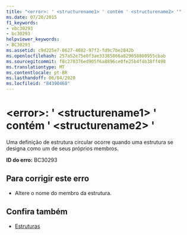 ```yaml
---
title: "<error>: ' <structurename1> ' contém ' <structurename2> '"
ms.date: 07/20/2015
f1_keywords:
- vbc30293
- bc30293
helpviewer_keywords:
- BC30293
ms.assetid: c9d225e7-0627-4682-97f2-fd9c7be2842b
ms.openlocfilehash: 257a52e75e0f3ae33385066a829658800955cbab
ms.sourcegitcommit: f8c270376ed905f6a8896ce0fe25b4f4b38ff498
ms.translationtype: MT
ms.contentlocale: pt-BR
ms.lasthandoff: 06/04/2020
ms.locfileid: "84390468"
---
```

# <a name="error-structurename1-contains-structurename2"></a>\<error>: ' \<structurename1> ' contém ' \<structurename2> '
Uma definição de estrutura circular ocorre quando uma estrutura se designa como um de seus próprios membros.  
  
 **ID do erro:** BC30293  
  
## <a name="to-correct-this-error"></a>Para corrigir este erro  
  
- Altere o nome do membro da estrutura.  
  
## <a name="see-also"></a>Confira também

- [Estruturas](../programming-guide/language-features/data-types/structures.md)
